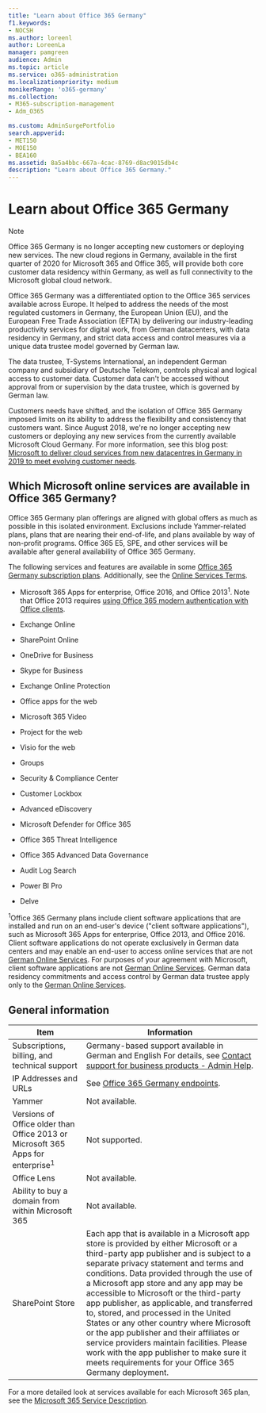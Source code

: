 ```yaml
---
title: "Learn about Office 365 Germany"
f1.keywords:
- NOCSH
ms.author: loreenl
author: LoreenLa
manager: pamgreen
audience: Admin
ms.topic: article
ms.service: o365-administration
ms.localizationpriority: medium
monikerRange: 'o365-germany'
ms.collection: 
- M365-subscription-management 
- Adm_O365

ms.custom: AdminSurgePortfolio
search.appverid:
- MET150
- MOE150
- BEA160
ms.assetid: 8a5a4bbc-667a-4cac-8769-d8ac9015db4c
description: "Learn about Office 365 Germany."
---
```


# Learn about Office 365 Germany

> [!NOTE]
> Office 365 Germany is no longer accepting new customers or deploying new services. The new cloud regions in Germany, available in the first quarter of 2020 for Microsoft 365 and Office 365, will provide both core customer data residency within Germany, as well as full connectivity to the Microsoft global cloud network.

Office 365 Germany was a differentiated option to the Office 365 services available across Europe. It helped to address the needs of the most regulated customers in Germany, the European Union (EU), and the European Free Trade Association (EFTA) by delivering our industry-leading productivity services for digital work, from German datacenters, with data residency in Germany, and strict data access and control measures via a unique data trustee model governed by German law.
  
The data trustee, T-Systems International, an independent German company and subsidiary of Deutsche Telekom, controls physical and logical access to customer data. Customer data can't be accessed without approval from or supervision by the data trustee, which is governed by German law.
  
Customers needs have shifted, and the isolation of Office 365 Germany imposed limits on its ability to address the flexibility and consistency that customers want. Since August 2018, we're no longer accepting new customers or deploying any new services from the currently available Microsoft Cloud Germany. For more information, see this blog post: [Microsoft to deliver cloud services from new datacentres in Germany in 2019 to meet evolving customer needs](https://go.microsoft.com/fwlink/p/?linkid=839016).
  
## Which Microsoft online services are available in Office 365 Germany?

Office 365 Germany plan offerings are aligned with global offers as much as possible in this isolated environment. Exclusions include Yammer-related plans, plans that are nearing their end-of-life, and plans available by way of non-profit programs. Office 365 E5, SPE, and other services will be available after general availability of Office 365 Germany. 
  
The following services and features are available in some [Office 365 Germany subscription plans](https://go.microsoft.com/fwlink/p/?linkid=839016). Additionally, see the [Online Services Terms](https://microsoftvolumelicensing.com/DocumentSearch.aspx?Mode=3&amp;DocumentTypeId=46).
  
- Microsoft 365 Apps for enterprise, Office 2016, and Office 2013<sup>1</sup>. Note that Office 2013 requires [using Office 365 modern authentication with Office clients](../../enterprise/modern-auth-for-office-2013-and-2016.md).
    
- Exchange Online
    
- SharePoint Online
    
- OneDrive for Business
    
- Skype for Business
    
- Exchange Online Protection
    
- Office apps for the web
    
- Microsoft 365 Video
    
- Project for the web
    
- Visio for the web
    
- Groups
    
- Security &amp; Compliance Center
    
- Customer Lockbox
    
- Advanced eDiscovery
    
- Microsoft Defender for Office 365
    
- Office 365 Threat Intelligence
    
- Office 365 Advanced Data Governance
    
- Audit Log Search
    
- Power BI Pro
    
- Delve
    
<sup>1</sup>Office 365 Germany plans include client software applications that are installed and run on an end-user's device ("client software applications"), such as Microsoft 365 Apps for enterprise, Office 2013, and Office 2016. Client software applications do not operate exclusively in German data centers and may enable an end-user to access online services that are not [German Online Services](https://microsoftvolumelicensing.com/DocumentSearch.aspx?Mode=3&amp;DocumentTypeId=58). For purposes of your agreement with Microsoft, client software applications are not [German Online Services](https://microsoftvolumelicensing.com/DocumentSearch.aspx?Mode=3&amp;DocumentTypeId=58). German data residency commitments and access control by German data trustee apply only to the [German Online Services](https://microsoftvolumelicensing.com/DocumentSearch.aspx?Mode=3&amp;DocumentTypeId=58).
  
## General information

|Item|Information|
|-----|-----|
|Subscriptions, billing, and technical support  <br/> |Germany-based support available in German and English For details, see [Contact support for business products - Admin Help](../../business-video/get-help-support.md).  <br/> |
|IP Addresses and URLs  <br/> |See [Office 365 Germany endpoints](../../enterprise/microsoft-365-germany-endpoints.md).  <br/> |
|Yammer  <br/> |Not available.  <br/> |
|Versions of Office older than Office 2013 or Microsoft 365 Apps for enterprise<sup>1</sup> <br/> |Not supported.  <br/> |
|Office Lens  <br/> |Not available.  <br/> |
|Ability to buy a domain from within Microsoft 365  <br/> |Not available.  <br/> |
|SharePoint Store  <br/> |Each app that is available in a Microsoft app store is provided by either Microsoft or a third-party app publisher and is subject to a separate privacy statement and terms and conditions. Data provided through the use of a Microsoft app store and any app may be accessible to Microsoft or the third-party app publisher, as applicable, and transferred to, stored, and processed in the United States or any other country where Microsoft or the app publisher and their affiliates or service providers maintain facilities. Please work with the app publisher to make sure it meets requirements for your Office 365 Germany deployment.  <br/> |
   
For a more detailed look at services available for each Microsoft 365 plan, see the [Microsoft 365 Service Description](/office365/servicedescriptions/office-365-platform-service-description/office-365-platform-service-description).
